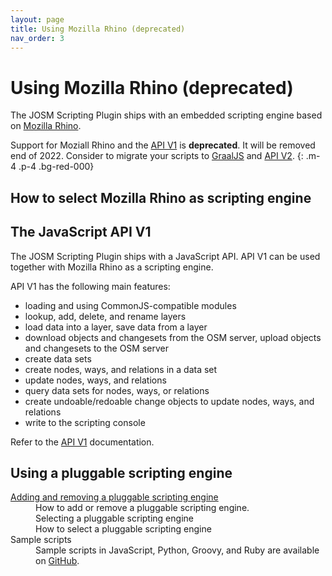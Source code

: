 ```yaml
---
layout: page
title: Using Mozilla Rhino (deprecated)
nav_order: 3
---
```


# Using Mozilla Rhino (deprecated)

The JOSM Scripting Plugin ships with an embedded scripting engine based on [Mozilla Rhino].

Support for Moziall Rhino and the [API V1](v1/v1) is **deprecated**. It will be removed end of 2022.
Consider to migrate your scripts to [GraalJS][graaljs] and [API V2](v2/v2).
{: .m-4 .p-4 .bg-red-000}


## How to select Mozilla Rhino as scripting engine

## The JavaScript API V1

The JOSM Scripting Plugin ships with a JavaScript API. API V1 can be used together with Mozilla Rhino as a scripting engine.

API V1 has the following main features:

* loading and using CommonJS-compatible modules
* lookup, add, delete, and rename layers
* load data into a layer, save data from a layer
* download objects and changesets from the OSM server, upload objects and changesets to the OSM server
* create data sets
* create nodes, ways, and relations in a data set
* update nodes, ways, and relations
* query data sets for nodes, ways, or relations
* create undoable/redoable change objects to update nodes, ways, and relations
* write to the scripting console

Refer to the [API V1](v1/v1) documentation.


## Using a pluggable scripting engine

<dl>
 <dt><a href="pluggable.html">Adding and removing a pluggable scripting engine</a></dt>
 <dd>How to add or remove a pluggable scripting engine.</dd>

 <dd>Selecting a pluggable scripting engine</dd>
 <dd>How to select a pluggable scripting engine</dd>

 <dt>Sample scripts</dt>
 <dd>Sample scripts in JavaScript, Python, Groovy, and Ruby are available
 on <a href="https://github.com/Gubaer/josm-scripting-plugin/tree/master/scripts">GitHub</a>.</dd>
</dl>



[graaljs]: https://github.com/oracle/graaljs
[Mozilla Rhino]: http://www.mozilla.org/rhino/